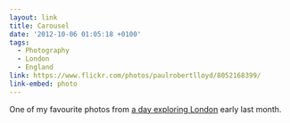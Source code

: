 ```yaml
---
layout: link
title: Carousel
date: '2012-10-06 01:05:18 +0100'
tags:
  - Photography
  - London
  - England
link: https://www.flickr.com/photos/paulrobertlloyd/8052168399/
link-embed: photo
---
```

One of my favourite photos from [a day exploring London][1] early last month.

[1]: https://www.flickr.com/photos/paulrobertlloyd/sets/72157631686838093/
